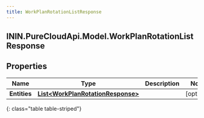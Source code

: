 ```yaml
---
title: WorkPlanRotationListResponse
---
```

## ININ.PureCloudApi.Model.WorkPlanRotationListResponse

## Properties

|Name | Type | Description | Notes|
|------------ | ------------- | ------------- | -------------|
| **Entities** | [**List&lt;WorkPlanRotationResponse&gt;**](WorkPlanRotationResponse.html) |  | [optional] |
{: class="table table-striped"}


